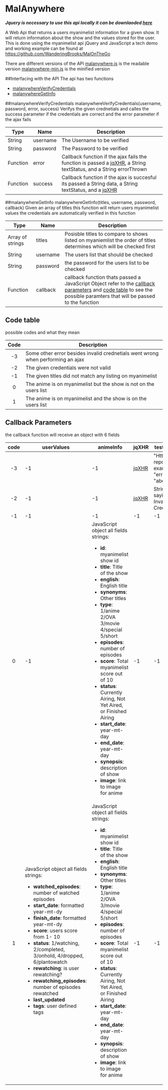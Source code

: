 # MalAnywhere
***Jquery is necessary to use this api locally it can be downlaoded [here](https://jquery.com/download/)***


A Web Api that returns a users myanimelist information for a given show. It will return information about the show and the values stored for the user. This is done using the myanimelist api jQuery and JavaScript a tech demo and working example can be found at https://github.com/WanderingBrooks/MalOnTheGo

There are different versions of the API
[malanywhere.js](https://github.com/WanderingBrooks/MalAnywhere/blob/master/malanywhere.js)  is the readable version
[malanywhere-min.js](https://github.com/WanderingBrooks/MalAnywhere/blob/master/malanywhere-min.js) is the minified version

##Interfacing with the API
 The api has two functions 
 * [malanywhereVerifyCredentials](#malanywhereverifycredentials) 
 * [malanywhereGetInfo](#malanywheregetinfo)
 
 
 ##malanywhereVerifyCredentials
 malanywhereVerifyCredentials(username, password, error, success)
  Verifys the given crednetials and calles the success parameter if the credentials are correct and the error parameter if the ajax fails
  
  | Type       | Name       | Description            |
  |------------|--------|----------------------------|
  |   String   |username|The Username to be verified |
  |   String   |password|The Password to be verified |
  |   Function |  error |Callback function if the ajax fails the function is passed a [jqXHR](http://api.jquery.com/jQuery.ajax/#jqXHR), a String textStatus, and a String errorThrown|
  |   Function | success|Callback function if the ajax is succesful its passed a String data, a String textStatus, and a [jqXHR](http://api.jquery.com/jQuery.ajax/#jqXHR)|
  
  
  ##malanywhereGetInfo
  malanywhereGetInfo(titles, username, password, callback)
   Given an array of titles this function will return users myanimelist values the credentials are automatically verified in this function 
   
  |Type              | Name     | Description                                                |
  |------------------|----------|------------------------------------------------------------|
  | Array of strings | titles   | Posisble titles to compare to shows listed on myaniemlist the order of titles determines which will be checked first |                                             
  | String           | username | The users list that should be checked                      |
  | String           | password | the password for the users list to be checked              |
  | Function         | callback | callback function thats passed a JavaScript Object refer to the [callback parameters](#callback-parameters) and [code table](#code-table) to see the possible paramters that will be passed to the function |  
  
  
  ## Code table
 possible codes and what they mean
 
 |Code |Description                                                                       |
 |:---:|----------------------------------------------------------------------------------|
 | -3  | Some other error besides invalid crednetials went wrong when performing an ajax  |
 | -2  | The given credentials were not valid                                             |
 | -1  | The given titles did not match any listing on myanimelist                        |
 |  0  | The anime is on myanimelist but the show is not on the users list                |
 |  1  | The anime is on myanimelist and the show is on the users list                    |
 
 
 ## Callback Parameters
 the callback function will receive an object with 6 fields 
 
| code | userValues  | animeInfo    | jqXHR         |testStatus| errorThrown|
|:----:|-------------|--------------|---------------|----------|------------|
| -3   | -1          | -1           | [jqXHR](http://api.jquery.com/jQuery.ajax/#jqXHR)| "Http error reports example "error", "abort" |textual portion of the HTTP status|
| -2   | -1          | -1           | [jqXHR](http://api.jquery.com/jQuery.ajax/#jqXHR)| String saying Invalid Credentials | textual portion of the HTTP status|
| -1   | -1          | -1           | -1            | -1       |-1          |
| 0    | -1          | JavaScript object all fields strings: <ul><li>**id**: myanimelist show id</li><li>**title**: Title of the show</li><li>**english**: English title</li><li>**synonyms**: Other titles</li><li>**type**: 1/anime 2/OVA 3/movie 4/special 5/short</li><li>**episodes**: number of episodes</li><li>**score**: Total myanimelist score out of 10</li><li>**status**: Currently Airing, Not Yet Aired, or Finished Airing</li><li>**start_date**: year-mt-day</li><li>**end_date**: year-mt-day</li><li>**synopsis**: description of show</li><li>**image**: link to image for anime</li></ul> | -1| -1| -1|
| 1    | JavaScript object all fields strings: <ul><li>**watched_episodes**: number of watched episodes</li><li>**start_date**: formatted year-mt-dy</li><li>**finish_date**: formatted year-mt-dy</li><li>**score**: users score from 1- 10</li><li>**status**: 1/watching, 2/completed, 3/onhold, 4/dropped, 6/plantowatch</li><li>**rewatching**: is user rewatching?</li><li>**rewatching_episodes**: number of episodes rewatched</li><li>**last_updated**</li><li>**tags**: user defined tags</li></ul>|JavaScript object all fields strings: <ul><li>**id**: myanimelist show id</li><li>**title**: Title of the show</li><li>**english**: English title</li><li>**synonyms**: Other titles</li><li>**type**: 1/anime 2/OVA 3/movie 4/special 5/short</li><li>**episodes**: number of episodes</li><li>**score**: Total myanimelist score out of 10</li><li>**status**: Currently Airing, Not Yet Aired, or Finished Airing</li><li>**start_date**: year-mt-day</li><li>**end_date**: year-mt-day</li><li>**synopsis**: description of show</li><li>**image**: link to image for anime</li></ul> | -1 | -1 | -1|


 
 
 


 
 


 
